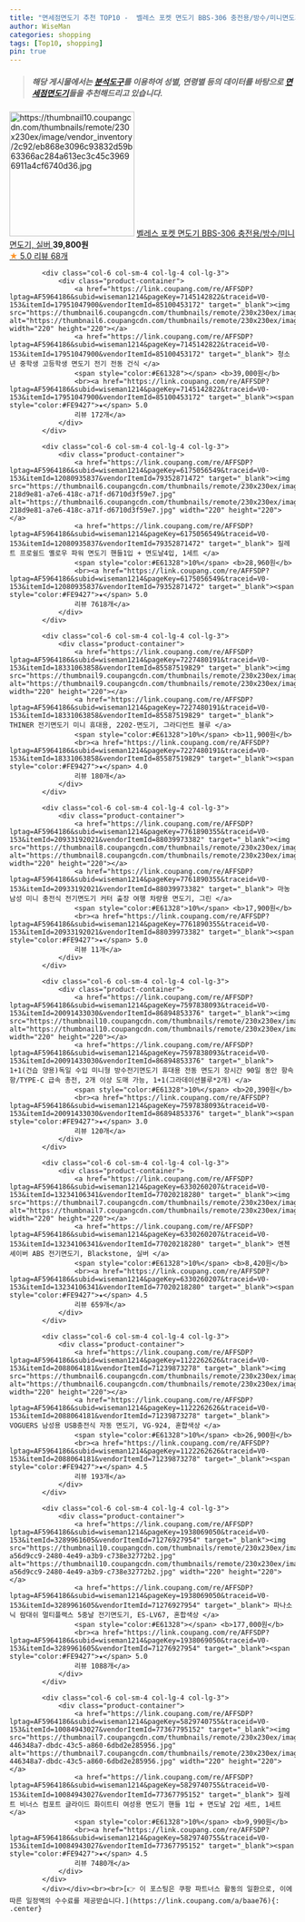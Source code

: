 ```yaml
---
title: "면세점면도기 추천 TOP10 -  벨레스 포켓 면도기 BBS-306 충전용/방수/미니면도기, 실버 "
author: WiseMan
categories: shopping
tags: [Top10, shopping]
pin: true
---
```


> ##### 해당 게시물에서는 [**분석도구**](https://itemscout.io/)를 이용하여 **성별**, **연령별** 등의 데이터를 바탕으로 [**면세점면도기**](https://link.coupang.com/a/baae76)들을 추천해드리고 있습니다.
<div class="container"><div class="row">
            <div class="col-6 col-sm-4 col-lg-4 col-lg-3">
                <div class="product-container">
                    <a href="https://link.coupang.com/re/AFFSDP?lptag=AF5964186&subid=wiseman1214&pageKey=7558755357&traceid=V0-153&itemId=19869232787&vendorItemId=87008169472" target="_blank"><img src="https://thumbnail10.coupangcdn.com/thumbnails/remote/230x230ex/image/vendor_inventory/2c92/eb868e3096c93832d59b63366ac284a613ec3c45c39696911a4cf6740d36.jpg" alt="https://thumbnail10.coupangcdn.com/thumbnails/remote/230x230ex/image/vendor_inventory/2c92/eb868e3096c93832d59b63366ac284a613ec3c45c39696911a4cf6740d36.jpg" width="220" height="220"></a>
                    <a href="https://link.coupang.com/re/AFFSDP?lptag=AF5964186&subid=wiseman1214&pageKey=7558755357&traceid=V0-153&itemId=19869232787&vendorItemId=87008169472" target="_blank"> 벨레스 포켓 면도기 BBS-306 충전용/방수/미니면도기, 실버 </a>
                    <span style="color:#E61328"></span> <b>39,800원</b>
                    <br><a href="https://link.coupang.com/re/AFFSDP?lptag=AF5964186&subid=wiseman1214&pageKey=7558755357&traceid=V0-153&itemId=19869232787&vendorItemId=87008169472" target="_blank"><span style="color:#FE9427">★</span> 5.0
                    리뷰 68개</a>
                </div>
            </div>
            
            <div class="col-6 col-sm-4 col-lg-4 col-lg-3">
                <div class="product-container">
                    <a href="https://link.coupang.com/re/AFFSDP?lptag=AF5964186&subid=wiseman1214&pageKey=7145142822&traceid=V0-153&itemId=17951047900&vendorItemId=85100453172" target="_blank"><img src="https://thumbnail6.coupangcdn.com/thumbnails/remote/230x230ex/image/vendor_inventory/571a/6885cc7fea032c9ee37cf2e4b24c58bf01624a3de366b8022827d78e3297.jpg" alt="https://thumbnail6.coupangcdn.com/thumbnails/remote/230x230ex/image/vendor_inventory/571a/6885cc7fea032c9ee37cf2e4b24c58bf01624a3de366b8022827d78e3297.jpg" width="220" height="220"></a>
                    <a href="https://link.coupang.com/re/AFFSDP?lptag=AF5964186&subid=wiseman1214&pageKey=7145142822&traceid=V0-153&itemId=17951047900&vendorItemId=85100453172" target="_blank"> 청소년 중학생 고등학생 면도기 전기 전동 건식 </a>
                    <span style="color:#E61328"></span> <b>39,000원</b>
                    <br><a href="https://link.coupang.com/re/AFFSDP?lptag=AF5964186&subid=wiseman1214&pageKey=7145142822&traceid=V0-153&itemId=17951047900&vendorItemId=85100453172" target="_blank"><span style="color:#FE9427">★</span> 5.0
                    리뷰 172개</a>
                </div>
            </div>
            
            <div class="col-6 col-sm-4 col-lg-4 col-lg-3">
                <div class="product-container">
                    <a href="https://link.coupang.com/re/AFFSDP?lptag=AF5964186&subid=wiseman1214&pageKey=6175056549&traceid=V0-153&itemId=12080935837&vendorItemId=79352871472" target="_blank"><img src="https://thumbnail6.coupangcdn.com/thumbnails/remote/230x230ex/image/retail/images/429550590390-218d9e81-a7e6-418c-a71f-d6710d3f59e7.jpg" alt="https://thumbnail6.coupangcdn.com/thumbnails/remote/230x230ex/image/retail/images/429550590390-218d9e81-a7e6-418c-a71f-d6710d3f59e7.jpg" width="220" height="220"></a>
                    <a href="https://link.coupang.com/re/AFFSDP?lptag=AF5964186&subid=wiseman1214&pageKey=6175056549&traceid=V0-153&itemId=12080935837&vendorItemId=79352871472" target="_blank"> 질레트 프로쉴드 옐로우 파워 면도기 핸들1입 + 면도날4입, 1세트 </a>
                    <span style="color:#E61328">10%</span> <b>28,960원</b>
                    <br><a href="https://link.coupang.com/re/AFFSDP?lptag=AF5964186&subid=wiseman1214&pageKey=6175056549&traceid=V0-153&itemId=12080935837&vendorItemId=79352871472" target="_blank"><span style="color:#FE9427">★</span> 5.0
                    리뷰 7618개</a>
                </div>
            </div>
            
            <div class="col-6 col-sm-4 col-lg-4 col-lg-3">
                <div class="product-container">
                    <a href="https://link.coupang.com/re/AFFSDP?lptag=AF5964186&subid=wiseman1214&pageKey=7227480191&traceid=V0-153&itemId=18331063858&vendorItemId=85587519829" target="_blank"><img src="https://thumbnail9.coupangcdn.com/thumbnails/remote/230x230ex/image/vendor_inventory/af3b/9c36dbd8e77e1dc6c8685579c1914a67aa89e278de846d5b7cf04626b8cc.jpg" alt="https://thumbnail9.coupangcdn.com/thumbnails/remote/230x230ex/image/vendor_inventory/af3b/9c36dbd8e77e1dc6c8685579c1914a67aa89e278de846d5b7cf04626b8cc.jpg" width="220" height="220"></a>
                    <a href="https://link.coupang.com/re/AFFSDP?lptag=AF5964186&subid=wiseman1214&pageKey=7227480191&traceid=V0-153&itemId=18331063858&vendorItemId=85587519829" target="_blank"> THINER 전기면도기 미니 휴대용, 2202-면도기, 그라디언트 블루 </a>
                    <span style="color:#E61328">10%</span> <b>11,900원</b>
                    <br><a href="https://link.coupang.com/re/AFFSDP?lptag=AF5964186&subid=wiseman1214&pageKey=7227480191&traceid=V0-153&itemId=18331063858&vendorItemId=85587519829" target="_blank"><span style="color:#FE9427">★</span> 4.0
                    리뷰 180개</a>
                </div>
            </div>
            
            <div class="col-6 col-sm-4 col-lg-4 col-lg-3">
                <div class="product-container">
                    <a href="https://link.coupang.com/re/AFFSDP?lptag=AF5964186&subid=wiseman1214&pageKey=7761890355&traceid=V0-153&itemId=20933192021&vendorItemId=88039973382" target="_blank"><img src="https://thumbnail8.coupangcdn.com/thumbnails/remote/230x230ex/image/vendor_inventory/757c/aad5124c6438a549dc0e6ed3116b0cd1de92345f8eb744f4d1e245e7c00d.jpg" alt="https://thumbnail8.coupangcdn.com/thumbnails/remote/230x230ex/image/vendor_inventory/757c/aad5124c6438a549dc0e6ed3116b0cd1de92345f8eb744f4d1e245e7c00d.jpg" width="220" height="220"></a>
                    <a href="https://link.coupang.com/re/AFFSDP?lptag=AF5964186&subid=wiseman1214&pageKey=7761890355&traceid=V0-153&itemId=20933192021&vendorItemId=88039973382" target="_blank"> 마농 남성 미니 충전식 전기면도기 커터 출장 여행 차량용 면도기, 그린 </a>
                    <span style="color:#E61328">10%</span> <b>17,900원</b>
                    <br><a href="https://link.coupang.com/re/AFFSDP?lptag=AF5964186&subid=wiseman1214&pageKey=7761890355&traceid=V0-153&itemId=20933192021&vendorItemId=88039973382" target="_blank"><span style="color:#FE9427">★</span> 5.0
                    리뷰 11개</a>
                </div>
            </div>
            
            <div class="col-6 col-sm-4 col-lg-4 col-lg-3">
                <div class="product-container">
                    <a href="https://link.coupang.com/re/AFFSDP?lptag=AF5964186&subid=wiseman1214&pageKey=7597838093&traceid=V0-153&itemId=20091433030&vendorItemId=86894853376" target="_blank"><img src="https://thumbnail10.coupangcdn.com/thumbnails/remote/230x230ex/image/vendor_inventory/715b/7d578fe8c32c664aa7a84d91a21b853ad8fcbf39d655c957d563af5bd7e3.png" alt="https://thumbnail10.coupangcdn.com/thumbnails/remote/230x230ex/image/vendor_inventory/715b/7d578fe8c32c664aa7a84d91a21b853ad8fcbf39d655c957d563af5bd7e3.png" width="220" height="220"></a>
                    <a href="https://link.coupang.com/re/AFFSDP?lptag=AF5964186&subid=wiseman1214&pageKey=7597838093&traceid=V0-153&itemId=20091433030&vendorItemId=86894853376" target="_blank"> 1+1(건습 양용)독일 수입 미니형 방수전기면도기 휴대용 전동 면도기 장시간 90일 동안 항속항/TYPE-C 급속 총전, 2개 이상 도매 가능, 1+1(그라데이션블루*2개) </a>
                    <span style="color:#E61328">10%</span> <b>20,390원</b>
                    <br><a href="https://link.coupang.com/re/AFFSDP?lptag=AF5964186&subid=wiseman1214&pageKey=7597838093&traceid=V0-153&itemId=20091433030&vendorItemId=86894853376" target="_blank"><span style="color:#FE9427">★</span> 3.0
                    리뷰 120개</a>
                </div>
            </div>
            
            <div class="col-6 col-sm-4 col-lg-4 col-lg-3">
                <div class="product-container">
                    <a href="https://link.coupang.com/re/AFFSDP?lptag=AF5964186&subid=wiseman1214&pageKey=6330260207&traceid=V0-153&itemId=13234106341&vendorItemId=77020218280" target="_blank"><img src="https://thumbnail7.coupangcdn.com/thumbnails/remote/230x230ex/image/vendor_inventory/f418/c52be91ba6d75242f221ebc9c7c36c5857f6e786ad2acc5e9bafe9b10769.jpg" alt="https://thumbnail7.coupangcdn.com/thumbnails/remote/230x230ex/image/vendor_inventory/f418/c52be91ba6d75242f221ebc9c7c36c5857f6e786ad2acc5e9bafe9b10769.jpg" width="220" height="220"></a>
                    <a href="https://link.coupang.com/re/AFFSDP?lptag=AF5964186&subid=wiseman1214&pageKey=6330260207&traceid=V0-153&itemId=13234106341&vendorItemId=77020218280" target="_blank"> 엔첸 셰이버 ABS 전기면도기, Blackstone, 실버 </a>
                    <span style="color:#E61328">10%</span> <b>8,420원</b>
                    <br><a href="https://link.coupang.com/re/AFFSDP?lptag=AF5964186&subid=wiseman1214&pageKey=6330260207&traceid=V0-153&itemId=13234106341&vendorItemId=77020218280" target="_blank"><span style="color:#FE9427">★</span> 4.5
                    리뷰 659개</a>
                </div>
            </div>
            
            <div class="col-6 col-sm-4 col-lg-4 col-lg-3">
                <div class="product-container">
                    <a href="https://link.coupang.com/re/AFFSDP?lptag=AF5964186&subid=wiseman1214&pageKey=1122262626&traceid=V0-153&itemId=2088064181&vendorItemId=71239873278" target="_blank"><img src="https://thumbnail6.coupangcdn.com/thumbnails/remote/230x230ex/image/vendor_inventory/0df5/c8df823115ef97b6f2437d6dc263b4c488c00d264d16375cd6c28c6239ec.jpg" alt="https://thumbnail6.coupangcdn.com/thumbnails/remote/230x230ex/image/vendor_inventory/0df5/c8df823115ef97b6f2437d6dc263b4c488c00d264d16375cd6c28c6239ec.jpg" width="220" height="220"></a>
                    <a href="https://link.coupang.com/re/AFFSDP?lptag=AF5964186&subid=wiseman1214&pageKey=1122262626&traceid=V0-153&itemId=2088064181&vendorItemId=71239873278" target="_blank"> VOGUERS 남성용 USB충전식 자동 면도기, VG-924, 혼합색상 </a>
                    <span style="color:#E61328">10%</span> <b>26,900원</b>
                    <br><a href="https://link.coupang.com/re/AFFSDP?lptag=AF5964186&subid=wiseman1214&pageKey=1122262626&traceid=V0-153&itemId=2088064181&vendorItemId=71239873278" target="_blank"><span style="color:#FE9427">★</span> 4.5
                    리뷰 193개</a>
                </div>
            </div>
            
            <div class="col-6 col-sm-4 col-lg-4 col-lg-3">
                <div class="product-container">
                    <a href="https://link.coupang.com/re/AFFSDP?lptag=AF5964186&subid=wiseman1214&pageKey=1938069050&traceid=V0-153&itemId=3289961605&vendorItemId=71276927954" target="_blank"><img src="https://thumbnail10.coupangcdn.com/thumbnails/remote/230x230ex/image/retail/images/4435805329562924-a56d9cc9-2480-4e49-a3b9-c738e32772b2.jpg" alt="https://thumbnail10.coupangcdn.com/thumbnails/remote/230x230ex/image/retail/images/4435805329562924-a56d9cc9-2480-4e49-a3b9-c738e32772b2.jpg" width="220" height="220"></a>
                    <a href="https://link.coupang.com/re/AFFSDP?lptag=AF5964186&subid=wiseman1214&pageKey=1938069050&traceid=V0-153&itemId=3289961605&vendorItemId=71276927954" target="_blank"> 파나소닉 람대쉬 멀티플랙스 5중날 전기면도기, ES-LV67, 혼합색상 </a>
                    <span style="color:#E61328"></span> <b>177,000원</b>
                    <br><a href="https://link.coupang.com/re/AFFSDP?lptag=AF5964186&subid=wiseman1214&pageKey=1938069050&traceid=V0-153&itemId=3289961605&vendorItemId=71276927954" target="_blank"><span style="color:#FE9427">★</span> 5.0
                    리뷰 1088개</a>
                </div>
            </div>
            
            <div class="col-6 col-sm-4 col-lg-4 col-lg-3">
                <div class="product-container">
                    <a href="https://link.coupang.com/re/AFFSDP?lptag=AF5964186&subid=wiseman1214&pageKey=5829740755&traceid=V0-153&itemId=10084943027&vendorItemId=77367795152" target="_blank"><img src="https://thumbnail7.coupangcdn.com/thumbnails/remote/230x230ex/image/retail/images/281549804429598-446348a7-dbdc-43c5-a860-6dbd2e285956.jpg" alt="https://thumbnail7.coupangcdn.com/thumbnails/remote/230x230ex/image/retail/images/281549804429598-446348a7-dbdc-43c5-a860-6dbd2e285956.jpg" width="220" height="220"></a>
                    <a href="https://link.coupang.com/re/AFFSDP?lptag=AF5964186&subid=wiseman1214&pageKey=5829740755&traceid=V0-153&itemId=10084943027&vendorItemId=77367795152" target="_blank"> 질레트 비너스 컴포트 글라이드 화이트티 여성용 면도기 핸들 1입 + 면도날 2입 세트, 1세트 </a>
                    <span style="color:#E61328">10%</span> <b>9,990원</b>
                    <br><a href="https://link.coupang.com/re/AFFSDP?lptag=AF5964186&subid=wiseman1214&pageKey=5829740755&traceid=V0-153&itemId=10084943027&vendorItemId=77367795152" target="_blank"><span style="color:#FE9427">★</span> 4.5
                    리뷰 7480개</a>
                </div>
            </div>
            </div></div><br><br>[👉 이 포스팅은 쿠팡 파트너스 활동의 일환으로, 이에 따른 일정액의 수수료를 제공받습니다.](https://link.coupang.com/a/baae76){: .center}